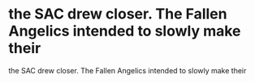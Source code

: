 # the SAC   drew closer. The Fallen Angelics intended to slowly make their

the SAC   drew closer. The Fallen Angelics intended to slowly make their